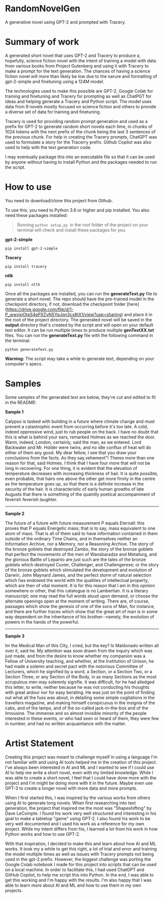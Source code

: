 # RandomNovelGen
A generative novel using GPT-2 and prompted with Tracery.

# Summary of work
A generated short novel that uses GPT-2 and Tracery to produce a, hopefully, science fiction novel with the intent of training a model with data from various books from Project Gutenberg and using it with Tracery to make a prompt for the text generation. The chances of having a science fiction novel will more than likely be low due to the narure and formatting of gpt-2-simple and finetuning using a 124M model. 

The technologies used to make this possible are GPT-2, Google Colab for training and finetuning and Tracery for prompting as well as ChatPGT for ideas and helping generate a Tracery and Python script. The model uses data from 9 novels mostly focused on science fiction and others to provide a diverse set of data for training and finetuning.

Tracery is used for providing random prompt generation and used as a prefix for GPT-2 to generate random short novels each time, in chunks of 1024 tokens with the next prefix of the chunk being the last 3 sentences of the previous chunk. For help in creating the Tracery prompts, ChatGPT was used to formulate a story for the Tracerry prefix. Github Copilot was also used to help with the text generation code.

I may eventually package this into an executable file so that it can be used by anyone without having to install Python and the packages needed to run the script.

# How to use
You need to download/clone this project from Github.

To use this, you need to Python 3.6 or higher and pip installed. You also need these packages installed:

> Running  ```python setup.py ```in the root folder of the project on your terminal will check and install these packages for you.


 **gpt-2-simple**
 
 
    pip install gpt-2-simple
 

 **Tracery**
 
 
    pip install tracery
 

 **ntlk**
 

    pip install ntlk



Once all the packages are installed, you can run the **generateText.py** file to generate a short novel. The repo should have the pre-trained model in the checkpoint directory, if not, download the checkpoint folder [here] (https://drive.google.com/file/d/1-P_wwxipOteS4ePXZyN5YqJqn3cs8tX1/view?usp=sharing) and place it in the root of the project directory. The generated novel will be saved in the **output** directory that's created by the script and will open on your default text editor. It can be run multiple times to produce multiple **genTextXX.txt** files. You can run the **generateText.py** file with the following command in the terminal: 

    python generateText.py

**Warning:** The script may take a while to generate text, depending on your computer's specs.

# Samples
Some samples of the generated text are below, they're cut and edited to fit in the README:


**Sample 1**

Calypso is tasked with building in a future where climate change and must prevent a catastrophic event from occurring before it's too late. A cold, indeed oppressive wind, just to rub people on the back. I have no doubt that this is what is behind your ears, remarked Holmes as we reached the door. Warm, indeed, London, certainly, said the man, as we entered. Lord Backwater and Mr. Holder were twins, and no idle conflux of heat will do either of them any good. My dear fellow, I see that you draw your conclusions from the facts. As they say,vehement"! Theres more than one reason for that, said Holmes. I think that I have four more that will not be long in recovering. For one thing, it is evident that the elevation of temperature decreases with increasing thickness of hair. It is quite possible, even probable, that hairs one above the other get more firmly in the centre as the temperature goes up, so that there is a definite increase in the security of the hair. It is characteristic of early human growths of late Augusts that there is something of the quaintly poetical accompaniment of feverish feverish laughter.

***
**Sample 2**

The future of a future with future measurement P equals Eternall: this proves that P equals Energetic mass; that is to say, mass equivalent to one atom of mass. That is all of them said to have information contained in them outside of the ordinary Time Chains, and in themselves neither an Information Archive, nor a Memory, nor a Reasoning Archive. The story of the bronze goblets that destroyed Zambo, the story of the bronze goblets that perfect the movements of the men of Wansbaradze and Metallurg, and the glorious Battle of Lepanto are just such are the tales of the bronze goblets which destroyed Cuvier, Challenger, and Challengerese; or the story of the bronze goblets which stimulated the development and evolution of Darwin, John Maynard James, and the perfect storm of natural selection which has endowed the world with the qualities of intellectual property, which are then of vital moment. It is for this reason that I am in this opinion somewhere or other, that this catalogue is no Lambertian. It is a literary manuscript; one may read the full words aloud upon demand, or choose the alternate openings open at the moment of writing. There are, of course, passages which show the genesis of one of the sons of Man, for instance, and there are further traces which show that the great art of man is in some way dependent on the inheritance of his brother--namely, the evolution of powers in the hands of the powerful.

***
**Sample 3**

Im the Medical Man of this City, I cried, but the key? Is Maldonado written all over it, said he. My attention was soon drawn from the inquiry which was just made, and from the desire to know whether my companion was a Fellow of University teaching, and whether, at the Institution of Unison, he had made a solemn and secret pact with the notorious Committee of Lecturers, which he signified by a word, a Section, or a Section Two, or a Section Three, or any Section of the Body, in as many Sections as the most scrupulous men may solemnly signifie. It was difficult, for he had alledged this letter, to write, neither because he was not conducting his thoughts with great ardour nor for easy berating. He was just on the point of finding out what all the fuss was about, in detailing some simple cogitations in the travellers magazine, and making himself conspicuous in the insignia of the cabs, and of the lamps, and of the so-called jack-in-the-box and of the limousine. The immense and so almost invisible minority of the people interested in these events, or who had seen or heard of them, they were few in number, and had no written acquaintance with the matter.

# Artist Statement

Creating this project was meant to challenge myself in using a language I'm not familiar with and using AI tools helped me in the creation of this project. I've always been interested in AI and ML and I wanted to see if I could use AI to help me write a short novel, even with my limited knowledge. While I was able to create a short novel, I feel that I could have done more with the project and I'm might be doing more with it in the future. Maybe even use GPT-3 to create a longer novel with more data and more prompts. 

When I first started this, I was inspired by the various works from others using AI to generate long novels. When first researching into text generation, the project that inspired me the most was "Shapeshifting" by Dave LeCompte. I found his work very well structured and interesting in his goal to make a tabletop "game" using GPT-2. I also found his work to be very well documented and I used his work as a reference for my own project. While my intent differs from his, I learned a lot from his work in how Python works and how to use GPT-2.

With that inspiration, I decided to make this and learn about how AI and ML works. It took my a while to get this right, a lot of trial and error and training the model multiple times as well as issues with Tracery prompts not being used in the gpt-2 prefix. However, the biggest challenge was porting the Google Colab notebook I made for this project into scripts that can be used on a local machine. In order to facilitate this, I had used ChatGPT and GitHub Copilot, to help me script this into Python. In the end, I was able to get this working and I'm happy with the results. I'm also happy that I was able to learn more about AI and ML and how to use them in my own projects. 

